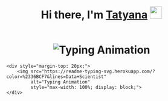 <h1 align="center">Hi there, I'm <a href="https://daniilshat.ru/" target="_blank">Tatyana</a> 
<img src="https://github.com/blackcater/blackcater/raw/main/images/Hi.gif" height="32"/></h1>
<h1 align="center">
    <img src="https://readme-typing-svg.herokuapp.com/?color=%2336BCF7&lines=Data+Scientist" 
         alt="Typing Animation" 
         style="margin-top: 20px;">
</h1>



    
    <div style="margin-top: 20px;">
        <img src="https://readme-typing-svg.herokuapp.com/?color=%2336BCF7&lines=Data+Scientist" 
             alt="Typing Animation" 
             style="max-width: 100%; display: block;">
    </div>
<!--
**TASerebrennikova/TASerebrennikova** is a ✨ _special_ ✨ repository because its `README.md` (this file) appears on your GitHub profile.

Here are some ideas to get you started:

- 🔭 I’m currently working on ...
- 🌱 I’m currently learning ...
- 👯 I’m looking to collaborate on ...
- 🤔 I’m looking for help with ...
- 💬 Ask me about ...
- 📫 How to reach me: ...
- 😄 Pronouns: ...
- ⚡ Fun fact: ...
-->
